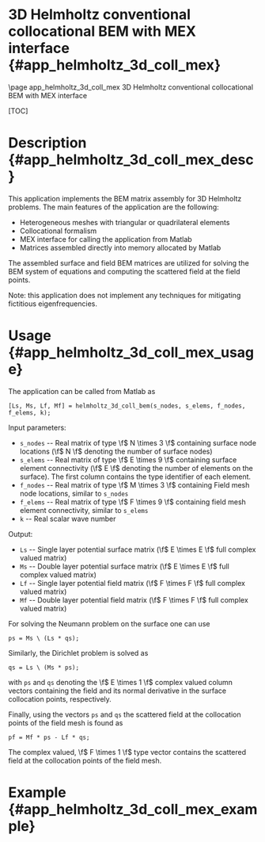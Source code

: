 3D Helmholtz conventional collocational BEM with MEX interface {#app_helmholtz_3d_coll_mex}
==============================================================

\page app_helmholtz_3d_coll_mex 3D Helmholtz conventional collocational BEM with MEX interface

[TOC]

Description {#app_helmholtz_3d_coll_mex_desc}
===========

This application implements the BEM matrix assembly for 3D Helmholtz problems.
The main features of the application are the following:

- Heterogeneous meshes with triangular or quadrilateral elements
- Collocational formalism
- MEX interface for calling the application from Matlab
- Matrices assembled directly into memory allocated by Matlab
 
The assembled surface and field BEM matrices are utilized for solving the BEM system of equations and computing the scattered field at the field points.

Note: this application does not implement any techniques for mitigating fictitious eigenfrequencies.

Usage {#app_helmholtz_3d_coll_mex_usage}
=====

The application can be called from Matlab as

	[Ls, Ms, Lf, Mf] = helmholtz_3d_coll_bem(s_nodes, s_elems, f_nodes, f_elems, k);

Input parameters:

- `s_nodes` -- Real matrix of type \f$ N \times 3 \f$ containing surface node locations (\f$ N \f$ denoting the number of surface nodes)
- `s_elems` -- Real matrix of type \f$ E \times 9 \f$ containing surface element connectivity (\f$ E \f$ denoting the number of elements on the surface). The first column contains the type identifier of each element.
- `f_nodes` -- Real matrix of type \f$ M \times 3 \f$ containing Field mesh node locations, similar to `s_nodes`
- `f_elems` -- Real matrix of type \f$ F \times 9 \f$ containing field mesh element connectivity, similar to `s_elems`
- `k` -- Real scalar wave number

Output:

- `Ls` -- Single layer potential surface matrix (\f$ E \times E \f$ full complex valued matrix)
- `Ms` -- Double layer potential surface matrix (\f$ E \times E \f$ full complex valued matrix)
- `Lf` -- Single layer potential field matrix (\f$ F \times F \f$ full complex valued matrix)
- `Mf` -- Double layer potential field matrix (\f$ F \times F \f$ full complex valued matrix)

For solving the Neumann problem on the surface one can use 

	ps = Ms \ (Ls * qs);

Similarly, the Dirichlet problem is solved as

	qs = Ls \ (Ms * ps);

with `ps` and `qs` denoting the \f$ E \times 1 \f$ complex valued column vectors containing the field and its normal derivative in the surface collocation points, respectively.

Finally, using the vectors `ps` and `qs` the scattered field at the collocation points of the field mesh is found as

	pf = Mf * ps - Lf * qs;

The complex valued, \f$ F \times 1 \f$ type vector contains the scattered field at the collocation points of the field mesh.

Example {#app_helmholtz_3d_coll_mex_example}
=======

